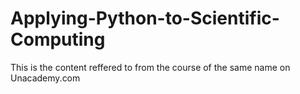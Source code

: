 # Applying-Python-to-Scientific-Computing
This is the content reffered to from the course of the same name on Unacademy.com
